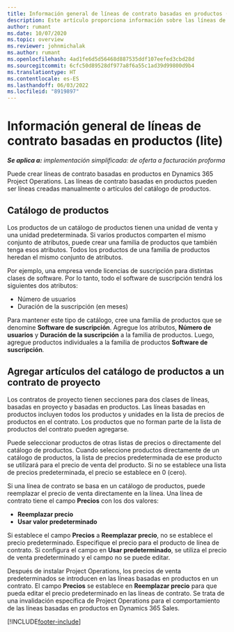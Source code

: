 ```yaml
---
title: Información general de líneas de contrato basadas en productos (lite)
description: Este artículo proporciona información sobre las líneas de contrato basadas en producto.
author: rumant
ms.date: 10/07/2020
ms.topic: overview
ms.reviewer: johnmichalak
ms.author: rumant
ms.openlocfilehash: 4ad1fe6d5d56468d887535ddf107eefed3cbd28d
ms.sourcegitcommit: 6cfc50d89528df977a8f6a55c1ad39d99800d9b4
ms.translationtype: HT
ms.contentlocale: es-ES
ms.lasthandoff: 06/03/2022
ms.locfileid: "8919897"
---
```

# <a name="product-based-contract-lines-overview---lite"></a>Información general de líneas de contrato basadas en productos (lite)

_**Se aplica a:** implementación simplificada: de oferta a facturación proforma_

Puede crear líneas de contrato basadas en productos en Dynamics 365 Project Operations. Las líneas de contrato basadas en productos pueden ser líneas creadas manualmente o artículos del catálogo de productos.

## <a name="product-catalog"></a>Catálogo de productos

Los productos de un catálogo de productos tienen una unidad de venta y una unidad predeterminada. Si varios productos comparten el mismo conjunto de atributos, puede crear una familia de productos que también tenga esos atributos. Todos los productos de una familia de productos heredan el mismo conjunto de atributos.

Por ejemplo, una empresa vende licencias de suscripción para distintas clases de software. Por lo tanto, todo el software de suscripción tendrá los siguientes dos atributos:

- Número de usuarios
- Duración de la suscripción (en meses)

Para mantener este tipo de catálogo, cree una familia de productos que se denomine **Software de suscripción**. Agregue los atributos, **Número de usuarios** y **Duración de la suscripción** a la familia de productos. Luego, agregue productos individuales a la familia de productos **Software de suscripción**.

## <a name="add-product-catalog-items-to-a-project-contract"></a>Agregar artículos del catálogo de productos a un contrato de proyecto

Los contratos de proyecto tienen secciones para dos clases de líneas, basadas en proyecto y basadas en productos. Las líneas basadas en productos incluyen todos los productos y unidades en la lista de precios de productos en el contrato. Los productos que no forman parte de la lista de productos del contrato pueden agregarse.

Puede seleccionar productos de otras listas de precios o directamente del catálogo de productos. Cuando seleccione productos directamente de un catálogo de productos, la lista de precios predeterminada de ese producto se utilizará para el precio de venta del producto. Si no se establece una lista de precios predeterminada, el precio se establece en 0 (cero).

Si una línea de contrato se basa en un catálogo de productos, puede reemplazar el precio de venta directamente en la línea. Una línea de contrato tiene el campo **Precios** con los dos valores:

- **Reemplazar precio**
- **Usar valor predeterminado**

Si establece el campo **Precios** a **Reemplazar precio**, no se establece el precio predeterminado. Especifique el precio para el producto de línea de contrato. Si configura el campo en **Usar predeterminado**, se utiliza el precio de venta predeterminado y el campo no se puede editar.

Después de instalar Project Operations, los precios de venta predeterminados se introducen en las líneas basadas en productos en un contrato. El campo **Precios** se establece en **Reemplazar precio** para que pueda editar el precio predeterminado en las líneas de contrato. Se trata de una invalidación específica de Project Operations para el comportamiento de las líneas basadas en productos en Dynamics 365 Sales.


[!INCLUDE[footer-include](../../includes/footer-banner.md)]